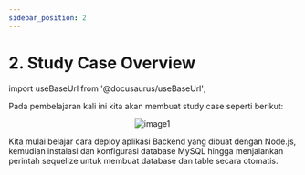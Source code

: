 ```yaml
---
sidebar_position: 2
---
```


# 2. Study Case Overview
import useBaseUrl from '@docusaurus/useBaseUrl';

Pada pembelajaran kali ini kita akan membuat study case seperti berikut:

<center>
<img alt="image1" src={useBaseUrl('img/docs/bck17.png')} />
</center>

Kita mulai belajar cara deploy aplikasi Backend yang dibuat dengan Node.js, kemudian instalasi dan konfigurasi database MySQL hingga menjalankan perintah sequelize untuk membuat database dan table secara otomatis.